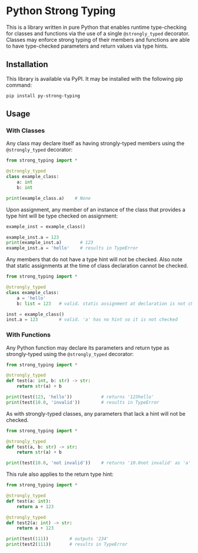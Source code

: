 # Python Strong Typing
This is a library written in pure Python that enables runtime type-checking for classes and functions via the use of a single `@strongly_typed` decorator. Classes may enforce strong typing of their members and functions are able to have type-checked parameters and return values via type hints.

## Installation
This library is available via PyPI. It may be installed with the following pip command:

```
pip install py-strong-typing
```

## Usage

### With Classes
Any class may declare itself as having strongly-typed members using the `@strongly_typed` decorator:

```Python
from strong_typing import *

@strongly_typed
class example_class:
    a: int
    b: int

print(example_class.a)    # None
```

Upon assignment, any member of an instance of the class that provides a type hint will be type checked on assignment:

```Python
example_inst = example_class()

example_inst.a = 123
print(example_inst.a)       # 123
example_inst.a = 'hello'    # results in TypeError
```

Any members that do not have a type hint will not be checked. Also note that static assignments at the time of class declaration cannot be checked.

```Python
from strong_typing import *

@strongly_typed
class example_class:
    a = 'hello'
    b: list = 123   # valid. static assignment at declaration is not checked

inst = example_class()
inst.a = 123        # valid. 'a' has no hint so it is not checked
```

### With Functions
Any Python function may declare its parameters and return type as strongly-typed using the `@strongly_typed` decorator:

```Python
from strong_typing import *

@strongly_typed
def test(a: int, b: str) -> str:
    return str(a) + b

print(test(123, 'hello'))           # returns '123hello'
print(test(10.0, 'invalid'))        # results in TypeError
```

As with strongly-typed classes, any parameters that lack a hint will not be checked.

```Python
from strong_typing import *

@strongly_typed
def test(a, b: str) -> str:
    return str(a) + b

print(test(10.0, 'not invalid'))    # returns '10.0not invalid' as 'a' is no longer checked.
```

This rule also applies to the return type hint:

```Python
from strong_typing import *

@strongly_typed
def test(a: int):
    return a + 123

@strongly_typed
def test2(a: int) -> str:
    return a + 123

print(test(111))        # outputs '234'
print(test2(111))       # results in TypeError
```